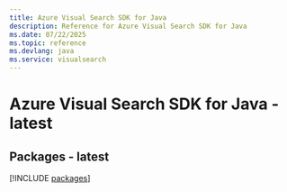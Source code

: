 ```yaml
---
title: Azure Visual Search SDK for Java
description: Reference for Azure Visual Search SDK for Java
ms.date: 07/22/2025
ms.topic: reference
ms.devlang: java
ms.service: visualsearch
---
```

# Azure Visual Search SDK for Java - latest
## Packages - latest
[!INCLUDE [packages](visual-search-index.md)]